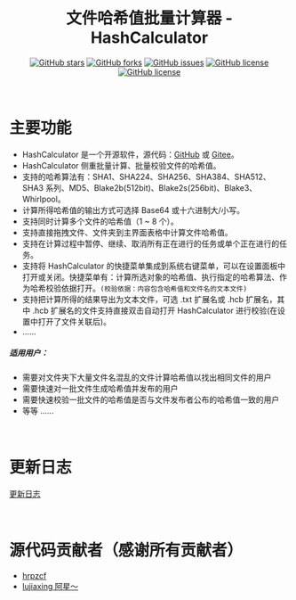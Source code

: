 <div align="center">

# 文件哈希值批量计算器 - HashCalculator

[![GitHub stars](https://img.shields.io/github/stars/hrpzcf/HashCalculator?label=Stars&logo=github)](https://github.com/hrpzcf/HashCalculator/stargazers)
[![GitHub forks](https://img.shields.io/github/forks/hrpzcf/HashCalculator?label=Forks&logo=github)](https://github.com/hrpzcf/HashCalculator/network)
[![GitHub issues](https://img.shields.io/github/issues/hrpzcf/HashCalculator?label=Issues&logo=github)](https://github.com/hrpzcf/HashCalculator/issues)
[![GitHub license](https://img.shields.io/github/license/hrpzcf/HashCalculator?color=red&label=License)](https://github.com/hrpzcf/HashCalculator/blob/main/LICENSE)
[![GitHub license](https://img.shields.io/github/v/release/hrpzcf/HashCalculator?label=Release)](https://github.com/hrpzcf/HashCalculator/releases)

</div>

<br/>

# 主要功能

- HashCalculator 是一个开源软件，源代码：[GitHub](https://github.com/hrpzcf/HashCalculator) 或 [Gitee](https://gitee.com/hrpzcf/HashCalculator)。  
- HashCalculator 侧重批量计算、批量校验文件的哈希值。
- 支持的哈希算法有：SHA1、SHA224、SHA256、SHA384、SHA512、SHA3 系列、MD5、Blake2b(512bit)、Blake2s(256bit)、Blake3、Whirlpool。
- 计算所得哈希值的输出方式可选择 Base64 或十六进制大/小写。
- 支持同时计算多个文件的哈希值（1 ~ 8 个）。
- 支持直接拖拽文件、文件夹到主界面表格中计算文件哈希值。
- 支持在计算过程中暂停、继续、取消所有正在进行的任务或单个正在进行的任务。
- 支持将 HashCalculator 的快捷菜单集成到系统右键菜单，可以在设置面板中打开或关闭。快捷菜单有：计算所选对象的哈希值、执行指定的哈希算法、作为哈希校验依据打开。`(校验依据：内容包含哈希值和文件名的文本文件)`
- 支持把计算所得的结果导出为文本文件，可选 .txt 扩展名或 .hcb 扩展名，其中 .hcb 扩展名的文件支持直接双击自动打开 HashCalculator 进行校验(在设置中打开了文件关联后)。
- ......

##### 适用用户：

+   需要对文件夹下大量文件名混乱的文件计算哈希值以找出相同文件的用户
+   需要快速对一批文件生成哈希值并发布的用户
+   需要快速校验一批文件的哈希值是否与文件发布者公布的哈希值一致的用户
+   等等 ......

<br />

# 更新日志

[更新日志](CHANGELOG.md)

<br/>

# 源代码贡献者（感谢所有贡献者）

+   [hrpzcf](https://github.com/hrpzcf)
+   [lujiaxing 阿星～](https://github.com/lujiaxing)
